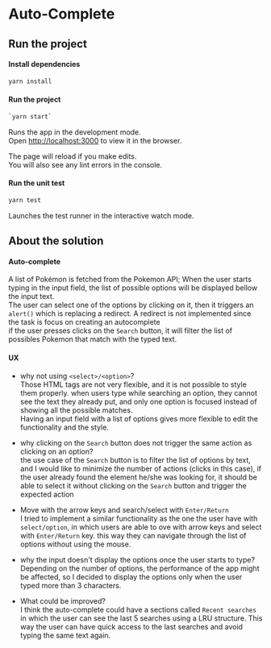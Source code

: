 # Auto-Complete

## Run the project

#### Install dependencies

```bash
yarn install
```



#### Run the project
    
```bash
`yarn start`
```

Runs the app in the development mode.\
Open [http://localhost:3000](http://localhost:3000) to view it in the browser.

The page will reload if you make edits.\
You will also see any lint errors in the console.

#### Run the unit test
```bash
yarn test
```

Launches the test runner in the interactive watch mode.


## About the solution

#### Auto-complete

A list of Pokémon is fetched from the Pokemon API; When the user starts typing in the input field, the list of possible options will be displayed bellow the input text. \
The user can select one of the options by clicking on it, then it triggers an `alert()` which is replacing a redirect. A redirect is not implemented since the task is focus on creating an autocomplete\
if the user presses clicks on the `Search` button, it will filter the list of possibles Pokemon that match with the typed text.

#### UX

- why not using `<select>/<option>`?\
Those HTML tags are not very flexible, and it is not possible to style them properly.
when users type while searching an option, they cannot see the text they already put,
and only one option is focused instead of showing all the possible matches.\
Having an input field with a list of options gives more flexible to edit the functionality and the style. 


- why clicking on the `Search` button does not trigger the same action as clicking on an option?\
the use case of the `Search` button is to filter the list of options by text, and I would like to minimize the number of actions (clicks in this case), if the user already found the element he/she was looking for, it should be able to select it without clicking on the `Search` button and trigger the expected action


- Move with the arrow keys and search/select with `Enter/Return`\
I tried to implement a similar functionality as the one the user have with `select/option`, in which users are able to ove with arrow keys and select with `Enter/Return` key. this way they can navigate through the list of options without using the mouse.


- why the input doesn't display the options once the user starts to type?\
Depending on the number of options, the performance of the app might be affected, so I decided to display the options only when the user typed more than 3 characters.


- What could be improved?\
I think the auto-complete could have a sections called `Recent searches` in which the user can see the last 5 searches using a LRU structure.
  This way the user can have quick access to the last searches and avoid typing the same text again.
